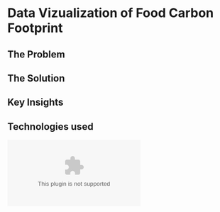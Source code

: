 # Data Vizualization of Food Carbon Footprint

## The Problem

## The Solution

## Key Insights

## Technologies used

![data](https://raw.githubusercontent.com/rfordatascience/tidytuesday/master/data/2020/2020-02-18/food_consumption.csv)
